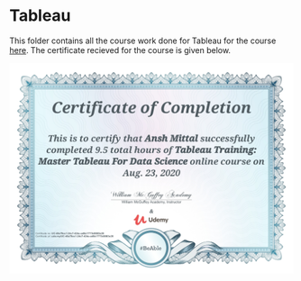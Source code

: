 # Tableau

This folder contains all the course work done for Tableau for the course [here](https://www.udemy.com/course/tableau-training-master-tableau-for-data-science/). The certificate recieved for the course is given below.

<img src="https://github.com/AnshMittal1811/Tableau/blob/master/Certificate.jpg" alt="CertificationForTableau" width="768"/>


